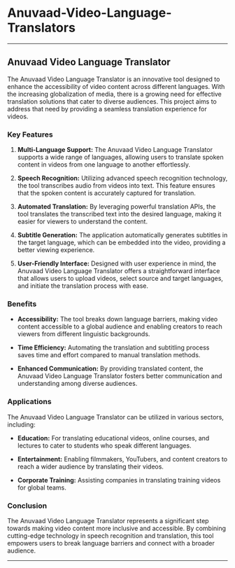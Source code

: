 # Anuvaad-Video-Language-Translators
---

## Anuvaad Video Language Translator

The Anuvaad Video Language Translator is an innovative tool designed to enhance the accessibility of video content across different languages. With the increasing globalization of media, there is a growing need for effective translation solutions that cater to diverse audiences. This project aims to address that need by providing a seamless translation experience for videos.

### Key Features

1. **Multi-Language Support:** The Anuvaad Video Language Translator supports a wide range of languages, allowing users to translate spoken content in videos from one language to another effortlessly.

2. **Speech Recognition:** Utilizing advanced speech recognition technology, the tool transcribes audio from videos into text. This feature ensures that the spoken content is accurately captured for translation.

3. **Automated Translation:** By leveraging powerful translation APIs, the tool translates the transcribed text into the desired language, making it easier for viewers to understand the content.

4. **Subtitle Generation:** The application automatically generates subtitles in the target language, which can be embedded into the video, providing a better viewing experience.

5. **User-Friendly Interface:** Designed with user experience in mind, the Anuvaad Video Language Translator offers a straightforward interface that allows users to upload videos, select source and target languages, and initiate the translation process with ease.

### Benefits

- **Accessibility:** The tool breaks down language barriers, making video content accessible to a global audience and enabling creators to reach viewers from different linguistic backgrounds.

- **Time Efficiency:** Automating the translation and subtitling process saves time and effort compared to manual translation methods.

- **Enhanced Communication:** By providing translated content, the Anuvaad Video Language Translator fosters better communication and understanding among diverse audiences.

### Applications

The Anuvaad Video Language Translator can be utilized in various sectors, including:

- **Education:** For translating educational videos, online courses, and lectures to cater to students who speak different languages.

- **Entertainment:** Enabling filmmakers, YouTubers, and content creators to reach a wider audience by translating their videos.

- **Corporate Training:** Assisting companies in translating training videos for global teams.

### Conclusion

The Anuvaad Video Language Translator represents a significant step towards making video content more inclusive and accessible. By combining cutting-edge technology in speech recognition and translation, this tool empowers users to break language barriers and connect with a broader audience.

---
